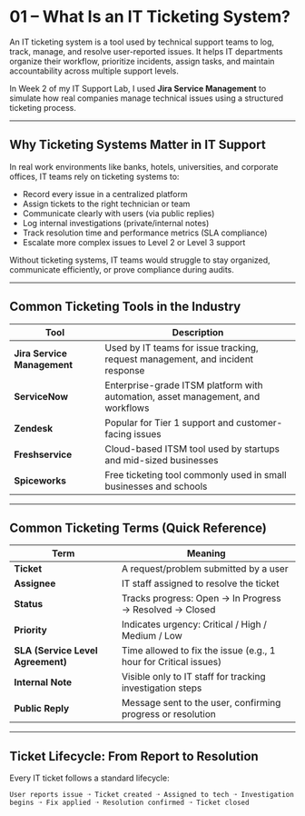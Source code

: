 # 01 – What Is an IT Ticketing System?

An IT ticketing system is a tool used by technical support teams to log, track, manage, and resolve user-reported issues. It helps IT departments organize their workflow, prioritize incidents, assign tasks, and maintain accountability across multiple support levels.

In Week 2 of my IT Support Lab, I used **Jira Service Management** to simulate how real companies manage technical issues using a structured ticketing process.

---

## Why Ticketing Systems Matter in IT Support

In real work environments like banks, hotels, universities, and corporate offices, IT teams rely on ticketing systems to:

- Record every issue in a centralized platform
- Assign tickets to the right technician or team
- Communicate clearly with users (via public replies)
- Log internal investigations (private/internal notes)
- Track resolution time and performance metrics (SLA compliance)
- Escalate more complex issues to Level 2 or Level 3 support

Without ticketing systems, IT teams would struggle to stay organized, communicate efficiently, or prove compliance during audits.

---

## Common Ticketing Tools in the Industry

| Tool | Description |
|------|-------------|
| **Jira Service Management** | Used by IT teams for issue tracking, request management, and incident response |
| **ServiceNow** | Enterprise-grade ITSM platform with automation, asset management, and workflows |
| **Zendesk** | Popular for Tier 1 support and customer-facing issues |
| **Freshservice** | Cloud-based ITSM tool used by startups and mid-sized businesses |
| **Spiceworks** | Free ticketing tool commonly used in small businesses and schools |

---

## Common Ticketing Terms (Quick Reference)

| Term | Meaning |
|------|---------|
| **Ticket** | A request/problem submitted by a user |
| **Assignee** | IT staff assigned to resolve the ticket |
| **Status** | Tracks progress: Open → In Progress → Resolved → Closed |
| **Priority** | Indicates urgency: Critical / High / Medium / Low |
| **SLA (Service Level Agreement)** | Time allowed to fix the issue (e.g., 1 hour for Critical issues) |
| **Internal Note** | Visible only to IT staff for tracking investigation steps |
| **Public Reply** | Message sent to the user, confirming progress or resolution |

---

## Ticket Lifecycle: From Report to Resolution

Every IT ticket follows a standard lifecycle:

```text
User reports issue ➝ Ticket created ➝ Assigned to tech ➝ Investigation begins ➝ Fix applied ➝ Resolution confirmed ➝ Ticket closed
